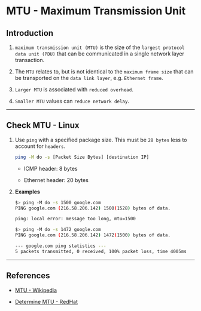 # MTU - Maximum Transmission Unit

## Introduction

1. `maximum transmission unit (MTU)` is the size of the `largest protocol data unit (PDU)` that can be communicated in a single network layer transaction.

2. The `MTU` relates to, but is not identical to the `maximum frame size` that can be transported on the `data link layer`, e.g. `Ethernet frame`.

3. `Larger MTU` is associated with `reduced overhead`. 

4. `Smaller MTU` values can `reduce network delay`.

---

## Check MTU - Linux

1. Use `ping` with a specified package size. This must be `28 bytes` less to account for `headers`.

    ```bash
    ping -M do -s [Packet Size Bytes] [destination IP]
    ```

    * ICMP header: 8 bytes

    * Ethernet header: 20 bytes


2. __Examples__

    ```bash
    $> ping -M do -s 1500 google.com
    PING google.com (216.58.206.142) 1500(1528) bytes of data.

    ping: local error: message too long, mtu=1500
    ```

    ```bash
    $> ping -M do -s 1472 google.com
    PING google.com (216.58.206.142) 1472(1500) bytes of data.

    --- google.com ping statistics ---
    5 packets transmitted, 0 received, 100% packet loss, time 4005ms
    ```

---

## References

* [MTU - Wikipedia](https://en.wikipedia.org/wiki/Maximum_transmission_unit)

* [Determine MTU - RedHat](https://access.redhat.com/solutions/2440411)